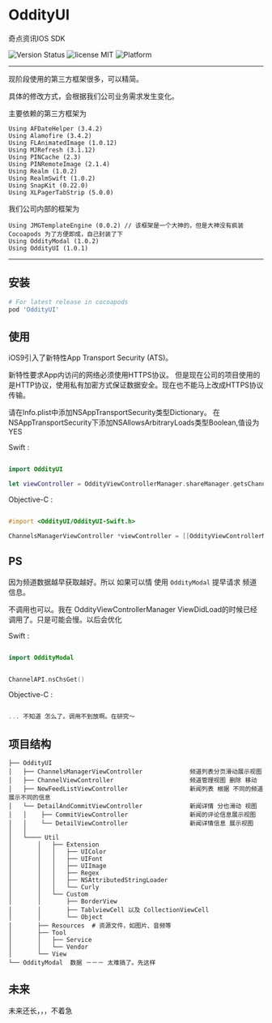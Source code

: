 # OddityUI

奇点资讯IOS SDK

 ![Version Status](https://img.shields.io/badge/OddityUI-1.0.1-brightgreen.svg)
 ![license MIT](https://img.shields.io/cocoapods/l/JSQMessagesViewController.svg)
 ![Platform](https://img.shields.io/badge/platform-ios-lightgrey.svg)

------------------------

现阶段使用的第三方框架很多，可以精简。

具体的修改方式，会根据我们公司业务需求发生变化。

主要依赖的第三方框架为

````
Using AFDateHelper (3.4.2)
Using Alamofire (3.4.2)
Using FLAnimatedImage (1.0.12)
Using MJRefresh (3.1.12)
Using PINCache (2.3)
Using PINRemoteImage (2.1.4)
Using Realm (1.0.2)
Using RealmSwift (1.0.2)
Using SnapKit (0.22.0)
Using XLPagerTabStrip (5.0.0)
````

我们公司内部的框架为
````
Using JMGTemplateEngine (0.0.2) // 该框架是一个大神的，但是大神没有疯装 Cocoapods 为了方便即成，自己封装了下
Using OddityModal (1.0.2)
Using OddityUI (1.0.1)
````

------------------------

## 安装

````ruby
# For latest release in cocoapods
pod 'OddityUI'
````

## 使用

iOS9引入了新特性App Transport Security (ATS)。

新特性要求App内访问的网络必须使用HTTPS协议。
但是现在公司的项目使用的是HTTP协议，使用私有加密方式保证数据安全。现在也不能马上改成HTTPS协议传输。

请在Info.plist中添加NSAppTransportSecurity类型Dictionary。
在NSAppTransportSecurity下添加NSAllowsArbitraryLoads类型Boolean,值设为YES

Swift :
````swift

import OddityUI

let viewController = OddityViewControllerManager.shareManager.getsChannelsManagerViewController() // 首先获取UIViewController ，之后怎么跳转或者展示就很简单了

````

Objective-C :
````objective-c

#import <OddityUI/OddityUI-Swift.h>

ChannelsManagerViewController *viewController = [[OddityViewControllerManager shareManager]getsChannelsManagerViewController];
````

## PS

因为频道数据越早获取越好。所以 如果可以情 使用 `OddityModal` 提早请求 频道信息。

不调用也可以。我在 OddityViewControllerManager ViewDidLoad的时候已经调用了。只是可能会慢。以后会优化


Swift :
````swift

import OddityModal


ChannelAPI.nsChsGet()

````

Objective-C :
````objective-c

... 不知道 怎么了。调用不到放啊。在研究～
````

## 项目结构

```
├── OddityUI  
│   ├── ChannelsManagerViewController             频道列表分页滑动展示视图
│   ├── ChannelViewController                     频道管理视图 删除 移动
│   ├── NewFeedListViewController                 新闻列表 根据 不同的频道展示不同的信息
│   └── DetailAndCommitViewController             新闻详情 分也滑动 视图
│   │    ├── CommitViewController                 新闻的评论信息展示视图
│   │    └── DetailViewController                 新闻详情信息 展示视图
│   │
│   └──── Util
│       │   ├── Extension
│       │   │   ├── UIColor
│       │   │   ├── UIFont
│       │   │   ├── UIImage
│       │   │   ├── Regex
│       │   │   ├── NSAttributedStringLoader
│       │   │   └── Curly
│       │   └── Custom
│       │       ├── BorderView
│       │       ├── TablviewCell 以及 CollectionViewCell
│       │       └── Object
│       ├── Resources  # 资源文件，如图片、音频等
│       ├── Tool
│       │   ├── Service
│       │   └── Vendor
│       └── View
└── OddityModal  数据 －－－ 太难搞了。先这样
```

## 未来

未来还长，，，不着急
